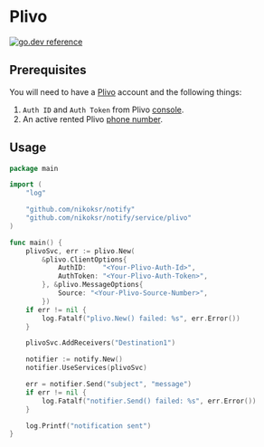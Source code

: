 # Plivo

[![go.dev reference](https://img.shields.io/badge/go.dev-reference-007d9c?logo=go&logoColor=white&style=flat)](https://pkg.go.dev/github.com/nikoksr/notify/service/plivo)

## Prerequisites

You will need to have a [Plivo](https://www.plivo.com/) account and the
following things:

1. `Auth ID` and `Auth Token` from Plivo [console](https://console.plivo.com/dashboard/).
1. An active rented Plivo [phone number](https://console.plivo.com/active-phone-numbers/).

## Usage

```go
package main

import (
	"log"

	"github.com/nikoksr/notify"
	"github.com/nikoksr/notify/service/plivo"
)

func main() {
	plivoSvc, err := plivo.New(
		&plivo.ClientOptions{
			AuthID:    "<Your-Plivo-Auth-Id>",
			AuthToken: "<Your-Plivo-Auth-Token>",
		}, &plivo.MessageOptions{
			Source: "<Your-Plivo-Source-Number>",
		})
	if err != nil {
		log.Fatalf("plivo.New() failed: %s", err.Error())
	}

	plivoSvc.AddReceivers("Destination1")

	notifier := notify.New()
	notifier.UseServices(plivoSvc)

	err = notifier.Send("subject", "message")
	if err != nil {
		log.Fatalf("notifier.Send() failed: %s", err.Error())
	}

	log.Printf("notification sent")
}
```
